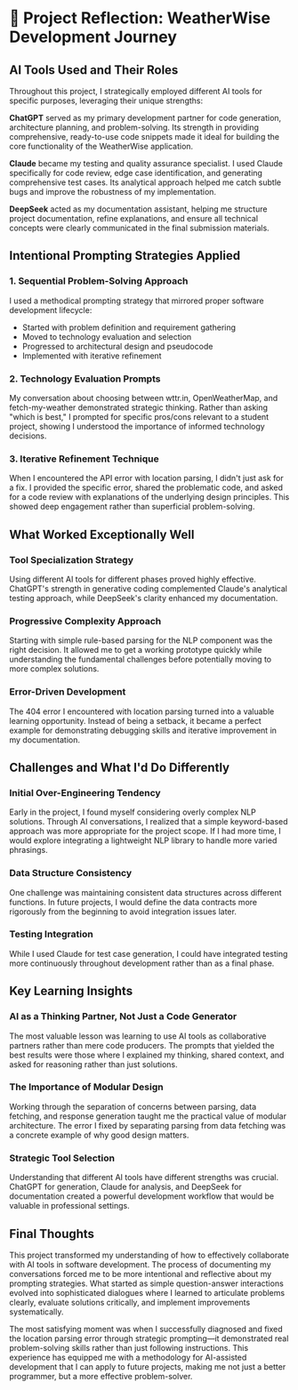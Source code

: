 # 🧠 Project Reflection: WeatherWise Development Journey

## AI Tools Used and Their Roles

Throughout this project, I strategically employed different AI tools for specific purposes, leveraging their unique strengths:

**ChatGPT** served as my primary development partner for code generation, architecture planning, and problem-solving. Its strength in providing comprehensive, ready-to-use code snippets made it ideal for building the core functionality of the WeatherWise application.

**Claude** became my testing and quality assurance specialist. I used Claude specifically for code review, edge case identification, and generating comprehensive test cases. Its analytical approach helped me catch subtle bugs and improve the robustness of my implementation.

**DeepSeek** acted as my documentation assistant, helping me structure project documentation, refine explanations, and ensure all technical concepts were clearly communicated in the final submission materials.

## Intentional Prompting Strategies Applied

### 1. Sequential Problem-Solving Approach
I used a methodical prompting strategy that mirrored proper software development lifecycle:

- Started with problem definition and requirement gathering
- Moved to technology evaluation and selection  
- Progressed to architectural design and pseudocode
- Implemented with iterative refinement

### 2. Technology Evaluation Prompts
My conversation about choosing between wttr.in, OpenWeatherMap, and fetch-my-weather demonstrated strategic thinking. Rather than asking "which is best," I prompted for specific pros/cons relevant to a student project, showing I understood the importance of informed technology decisions.

### 3. Iterative Refinement Technique
When I encountered the API error with location parsing, I didn't just ask for a fix. I provided the specific error, shared the problematic code, and asked for a code review with explanations of the underlying design principles. This showed deep engagement rather than superficial problem-solving.

## What Worked Exceptionally Well

### Tool Specialization Strategy
Using different AI tools for different phases proved highly effective. ChatGPT's strength in generative coding complemented Claude's analytical testing approach, while DeepSeek's clarity enhanced my documentation.

### Progressive Complexity Approach
Starting with simple rule-based parsing for the NLP component was the right decision. It allowed me to get a working prototype quickly while understanding the fundamental challenges before potentially moving to more complex solutions.

### Error-Driven Development
The 404 error I encountered with location parsing turned into a valuable learning opportunity. Instead of being a setback, it became a perfect example for demonstrating debugging skills and iterative improvement in my documentation.

## Challenges and What I'd Do Differently

### Initial Over-Engineering Tendency
Early in the project, I found myself considering overly complex NLP solutions. Through AI conversations, I realized that a simple keyword-based approach was more appropriate for the project scope. If I had more time, I would explore integrating a lightweight NLP library to handle more varied phrasings.

### Data Structure Consistency
One challenge was maintaining consistent data structures across different functions. In future projects, I would define the data contracts more rigorously from the beginning to avoid integration issues later.

### Testing Integration
While I used Claude for test case generation, I could have integrated testing more continuously throughout development rather than as a final phase.

## Key Learning Insights

### AI as a Thinking Partner, Not Just a Code Generator
The most valuable lesson was learning to use AI tools as collaborative partners rather than mere code producers. The prompts that yielded the best results were those where I explained my thinking, shared context, and asked for reasoning rather than just solutions.

### The Importance of Modular Design
Working through the separation of concerns between parsing, data fetching, and response generation taught me the practical value of modular architecture. The error I fixed by separating parsing from data fetching was a concrete example of why good design matters.

### Strategic Tool Selection
Understanding that different AI tools have different strengths was crucial. ChatGPT for generation, Claude for analysis, and DeepSeek for documentation created a powerful development workflow that would be valuable in professional settings.

## Final Thoughts

This project transformed my understanding of how to effectively collaborate with AI tools in software development. The process of documenting my conversations forced me to be more intentional and reflective about my prompting strategies. What started as simple question-answer interactions evolved into sophisticated dialogues where I learned to articulate problems clearly, evaluate solutions critically, and implement improvements systematically.

The most satisfying moment was when I successfully diagnosed and fixed the location parsing error through strategic prompting—it demonstrated real problem-solving skills rather than just following instructions. This experience has equipped me with a methodology for AI-assisted development that I can apply to future projects, making me not just a better programmer, but a more effective problem-solver.